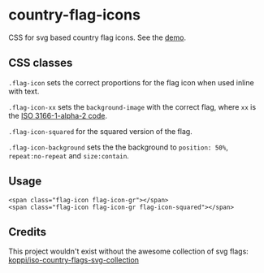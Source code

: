 country-flag-icons
==================

CSS for svg based country flag icons. See the [demo](http://lipis.github.io/country-flag-icons/).

CSS classes
-----------


`.flag-icon` sets the correct proportions for the flag icon when used inline with text.

`.flag-icon-xx` sets the `background-image` with the correct flag, where `xx` is the [ISO 3166-1-alpha-2 code](http://www.iso.org/iso/country_names_and_code_elements).

`.flag-icon-squared` for the squared version of the flag.

`.flag-icon-background` sets the the background to `position: 50%`, `repeat:no-repeat` and `size:contain`.


Usage
-----

    <span class="flag-icon flag-icon-gr"></span>
    <span class="flag-icon flag-icon-gr flag-icon-squared"></span>

Credits
-------

This project wouldn't exist without the awesome collection of svg flags: 
[koppi/iso-country-flags-svg-collection](https://github.com/koppi/iso-country-flags-svg-collection)
